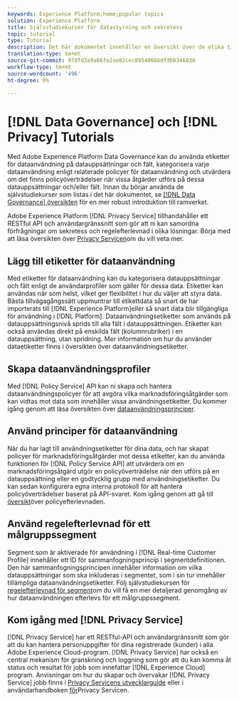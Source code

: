 ```yaml
---
keywords: Experience Platform;home;popular topics
solution: Experience Platform
title: Självstudiekurser för datastyrning och sekretess
topic: tutorial
type: Tutorial
description: Det här dokumentet innehåller en översikt över de olika tillgängliga självstudiekurserna för Adobe Experience Platform Data Governance och Adobe Experience Platform Privacy Service.
translation-type: tm+mt
source-git-commit: 97dfd3a9a66fe2ae82cec8954066bdf3b6346830
workflow-type: tm+mt
source-wordcount: '496'
ht-degree: 0%

---
```



# [!DNL Data Governance] och [!DNL Privacy] Tutorials

Med Adobe Experience Platform Data Governance kan du använda etiketter för dataanvändning på datauppsättningar och fält, kategorisera varje dataanvändning enligt relaterade policyer för dataanvändning och utvärdera om det finns policyöverträdelser när vissa åtgärder utförs på dessa datauppsättningar och/eller fält. Innan du börjar använda de självstudiekurser som listas i det här dokumentet, se [[!DNL Data Governance] översikten](../data-governance/home.md) för en mer robust introduktion till ramverket.

Adobe Experience Platform [!DNL Privacy Service] tillhandahåller ett RESTful API och användargränssnitt som gör att ni kan samordna förfrågningar om sekretess och regelefterlevnad i olika lösningar. Börja med att läsa översikten över [Privacy Servicen](../privacy-service/home.md)om du vill veta mer.

## Lägg till etiketter för dataanvändning

Med etiketter för dataanvändning kan du kategorisera datauppsättningar och fält enligt de användarprofiler som gäller för dessa data. Etiketter kan användas när som helst, vilket ger flexibilitet i hur du väljer att styra data. Bästa tillvägagångssätt uppmuntrar till etikettdata så snart de har importerats till [!DNL Experience Platform]eller så snart data blir tillgängliga för användning i [!DNL Platform]. Dataanvändningsetiketter som används på datauppsättningsnivå sprids till alla fält i datauppsättningen. Etiketter kan också användas direkt på enskilda fält (kolumnrubriker) i en datauppsättning, utan spridning. Mer information om hur du använder dataetiketter finns i översikten över [](../data-governance/labels/overview.md)dataanvändningsetiketter.

## Skapa dataanvändningsprofiler

Med [!DNL Policy Service] API kan ni skapa och hantera dataanvändningspolicyer för att avgöra vilka marknadsföringsåtgärder som kan vidtas mot data som innehåller vissa användningsetiketter. Du kommer igång genom att läsa översikten över [dataanvändningsprinciper](../data-governance/policies/overview.md).

## Använd principer för dataanvändning

När du har lagt till användningsetiketter för dina data, och har skapat policyer för marknadsföringsåtgärder mot dessa etiketter, kan du använda funktionen för [!DNL Policy Service API] att utvärdera om en marknadsföringsåtgärd utgör en policyöverträdelse när den utförs på en datauppsättning eller en godtycklig grupp med användningsetiketter. Du kan sedan konfigurera egna interna protokoll för att hantera policyöverträdelser baserat på API-svaret. Kom igång genom att gå till [översikt](../data-governance/enforcement/overview.md)över policyefterlevnaden.

## Använd regelefterlevnad för ett målgruppssegment

Segment som är aktiverade för användning i [!DNL Real-time Customer Profile] innehåller ett ID för sammanfogningsprincip i segmentdefinitionen. Den här sammanfogningsprincipen innehåller information om vilka datauppsättningar som ska inkluderas i segmentet, som i sin tur innehåller tillämpliga dataanvändningsetiketter. Följ självstudiekursen för [regelefterlevnad för segment](../segmentation/tutorials/governance.md)om du vill få en mer detaljerad genomgång av hur dataanvändningen efterlevs för ett målgruppssegment.

## Kom igång med [!DNL Privacy Service]

[!DNL Privacy Service] har ett RESTful-API och användargränssnitt som gör att du kan hantera personuppgifter för dina registrerade (kunder) i alla Adobe Experience Cloud-program. [!DNL Privacy Service] har också en central mekanism för granskning och loggning som gör att du kan komma åt status och resultat för jobb som innefattar [!DNL Experience Cloud] program. Anvisningar om hur du skapar och övervakar [!DNL Privacy Service] jobb finns i [Privacy Servicens utvecklarguide](../privacy-service/api/getting-started.md) eller i användarhandboken [för](../privacy-service/ui/overview.md)Privacy Servicen.